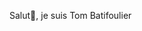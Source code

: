  Salut👋, je suis Tom Batifoulier


<!---
TomBatifoulierCode/TomBatifoulierCode is a ✨ special ✨ repository because its `README.md` (this file) appears on your GitHub profile.
You can click the Preview link to take a look at your changes.
--->
